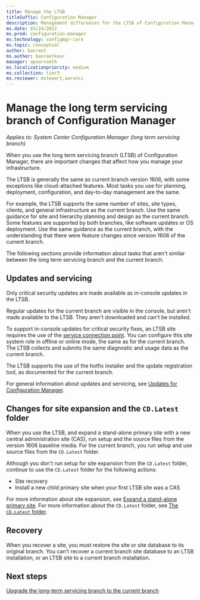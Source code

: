 ```yaml
---
title: Manage the LTSB
titleSuffix: Configuration Manager
description: Management differences for the LTSB of Configuration Manager.
ms.date: 03/24/2022
ms.prod: configuration-manager
ms.technology: configmgr-core
ms.topic: conceptual
author: banreet
ms.author: banreetkaur
manager: apoorvseth
ms.localizationpriority: medium
ms.collection: tier3
ms.reviewer: mstewart,aaroncz 
---
```


# Manage the long term servicing branch of Configuration Manager

*Applies to: System Center Configuration Manager (long term servicing branch)*

When you use the long term servicing branch (LTSB) of Configuration Manager, there are important changes that affect how you manage your infrastructure.

The LTSB is generally the same as current branch version 1606, with some exceptions like cloud-attached features. Most tasks you use for planning, deployment, configuration, and day-to-day management are the same.

For example, the LTSB supports the same number of sites, site types, clients, and general infrastructure as the current branch. Use the same guidance for site and hierarchy planning and design as the current branch. Some features are supported by both branches, like software updates or OS deployment. Use the same guidance as the current branch, with the understanding that there were feature changes since version 1606 of the current branch.

The following sections provide information about tasks that aren't similar between the long term servicing branch and the current branch.

## Updates and servicing

Only critical security updates are made available as in-console updates in the LTSB.  

Regular updates for the current branch are visible in the console, but aren't made available to the LTSB. They aren't downloaded and can't be installed.

To support in-console updates for critical security fixes, an LTSB site requires the use of the [service connection point](../servers/deploy/configure/about-the-service-connection-point.md). You can configure this site system role in offline or online mode, the same as for the current branch. The LTSB collects and submits the same diagnostic and usage data as the current branch.

The LTSB supports the use of the hotfix installer and the update registration tool, as documented for the current branch.

For general information about updates and servicing, see [Updates for Configuration Manager](../servers/manage/updates.md).

## Changes for site expansion and the `CD.Latest` folder

When you use the LTSB, and expand a stand-alone primary site with a new central administration site (CAS), run setup and the source files from the version 1606 baseline media. For the current branch, you run setup and use source files from the `CD.Latest` folder.

Although you don't run setup for site expansion from the `CD.Latest` folder, continue to use the `CD.Latest` folder for the following actions:

- Site recovery
- Install a new child primary site when your first LTSB site was a CAS

For more information about site expansion, see [Expand a stand-alone primary site](../servers/deploy/install/setup-wizard-central-primary.md#expand-a-stand-alone-primary-site). For more information about the `CD.Latest` folder, see [The `CD.Latest` folder](../servers/manage/the-cd.latest-folder.md).

## Recovery

When you recover a site, you must restore the site or site database to its original branch. You can't recover a current branch site database to an LTSB installation, or an LTSB site to a current branch installation.

## Next steps

[Upgrade the long-term servicing branch to the current branch](convert-to-current-branch.md)
